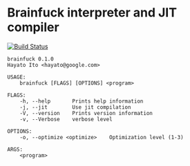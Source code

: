 # Brainfuck interpreter and JIT compiler

[![Build Status](https://travis-ci.com/hayatoito/brainfuck.svg?branch=master)](https://travis-ci.com/hayatoito/brainfuck)

```text
brainfuck 0.1.0
Hayato Ito <hayato@google.com>

USAGE:
    brainfuck [FLAGS] [OPTIONS] <program>

FLAGS:
    -h, --help       Prints help information
    -j, --jit        Use jit compilation
    -V, --version    Prints version information
    -v, --Verbose    verbose level

OPTIONS:
    -o, --optimize <optimize>    Optimization level (1-3)

ARGS:
    <program>
```
